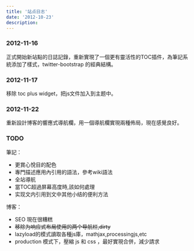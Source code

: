 ```yaml
---
title: '站点日志'
date: '2012-10-23'
description:
---
```


### 2012-11-16

正式開始新站點的日誌記錄，重新實現了一個更有靈活性的TOC插件，為筆記系統添加了樣式，twitter-bootstrap 的經典結構。


### 2012-11-17

移除 toc plus widget，把js文件加入到主题中。

### 2012-11-22

重新設計博客的響應式導航欄，用一個導航欄實現兩種佈局，現在感覺良好。

### TODO

筆記：

- 更賞心悅目的配色
- 專門描述應用內引用的語法，參考wiki語法
- 全站導航
- 當TOC超過屏幕高度時,該如何處理
- 实现文内引用到文中其他小结的便利方法

博客：

- SEO 現在很糟糕
- <del>移除为响应式布局使用的两个导航栏,dirty</del>
- lazyload的模式讀取各種js庫，mathjax,processingjs,etc
- production 模式下，壓縮 js 和 css ，最好實現合併，減少請求
